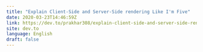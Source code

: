 ```yaml
---
title: "Explain Client-Side and Server-Side rendering Like I'm Five"
date: 2020-03-23T14:46:59Z
link: https://dev.to/prakhar308/explain-client-side-and-server-side-rendering-like-i-m-five-4dn1?utm_medium=RSS&utm_source=news.12bit.vn
site: dev.to
language: English
draft: false
---
```

